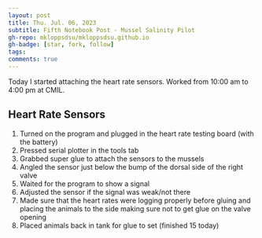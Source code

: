 ```yaml
---
layout: post
title: Thu. Jul. 06, 2023
subtitle: Fifth Notebook Post - Mussel Salinity Pilot
gh-repo: mkloppsdsu/mkloppsdsu.github.io
gh-badge: [star, fork, follow]
tags:
comments: true
---
```


Today I started attaching the heart rate sensors.
Worked from 10:00 am to 4:00 pm at CMIL.

## Heart Rate Sensors
1. Turned on the program and plugged in the heart rate testing board (with the battery)
2. Pressed serial plotter in the tools tab
3. Grabbed super glue to attach the sensors to the mussels
4. Angled the sensor just below the bump of the dorsal side of the right valve
5. Waited for the program to show a signal
6. Adjusted the sensor if the signal was weak/not there
8. Made sure that the heart rates were logging properly before gluing and placing the animals to the side making sure not to get glue on the valve opening
9. Placed animals back in tank for glue to set (finished 15 today)
